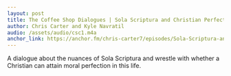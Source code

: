```yaml
---
layout: post
title: The Coffee Shop Dialogues | Sola Scriptura and Christian Perfection w. Kyle Navratil
author: Chris Carter and Kyle Navratil
audio: /assets/audio/csc1.m4a
anchor_link: https://anchor.fm/chris-carter7/episodes/Sola-Scriptura-and-Christian-Perfection-feat--Kyle-Navratil-el855k
---
```


A dialogue about the nuances of Sola Scriptura and wrestle with whether a Christian can attain moral perfection in this life.

